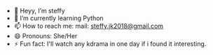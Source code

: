 - 👋 Heyy, I’m steffy
- 🌱 I’m currently learning Python
- 📫 How to reach me: mail: steffy.jk2018@gmail.com
- 😄 Pronouns: She/Her
- ⚡ Fun fact: I'll watch any kdrama in one day if i found it interesting.

<!---
steffyjk/steffyjk is a ✨ special ✨ repository because its `README.md` (this file) appears on your GitHub profile.
You can click the Preview link to take a look at your changes.
--->
